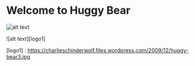 # Welcome to Huggy Bear

 
![alt text][logo]

 [logo]: http://images5.fanpop.com/image/photos/28600000/Huggy-starsky-and-hutch-1975-28698710-1084-1479.jpg
 
![alt text][logo1]
 
[logo1] : https://charlieschinderwolf.files.wordpress.com/2009/12/huggy-bear3.jpg
